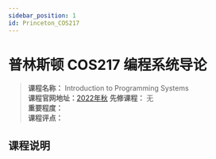 ```yaml
---
sidebar_position: 1
id: Princeton_COS217 
---
```


# 普林斯顿 COS217 编程系统导论 



>**课程名称：** Introduction to Programming Systems  
**课程官网地址：**[2022年秋](https://www.cs.princeton.edu/courses/archive/fall22/cos217/)
**先修课程：** 无  
**重要程度：**     
**课程评点：** 

## 课程说明




